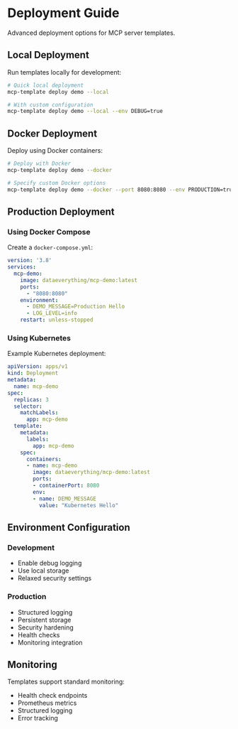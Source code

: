 # Deployment Guide

Advanced deployment options for MCP server templates.

## Local Deployment

Run templates locally for development:

```bash
# Quick local deployment
mcp-template deploy demo --local

# With custom configuration
mcp-template deploy demo --local --env DEBUG=true
```

## Docker Deployment

Deploy using Docker containers:

```bash
# Deploy with Docker
mcp-template deploy demo --docker

# Specify custom Docker options
mcp-template deploy demo --docker --port 8080:8080 --env PRODUCTION=true
```

## Production Deployment

### Using Docker Compose

Create a `docker-compose.yml`:

```yaml
version: '3.8'
services:
  mcp-demo:
    image: dataeverything/mcp-demo:latest
    ports:
      - "8080:8080"
    environment:
      - DEMO_MESSAGE=Production Hello
      - LOG_LEVEL=info
    restart: unless-stopped
```

### Using Kubernetes

Example Kubernetes deployment:

```yaml
apiVersion: apps/v1
kind: Deployment
metadata:
  name: mcp-demo
spec:
  replicas: 3
  selector:
    matchLabels:
      app: mcp-demo
  template:
    metadata:
      labels:
        app: mcp-demo
    spec:
      containers:
      - name: mcp-demo
        image: dataeverything/mcp-demo:latest
        ports:
        - containerPort: 8080
        env:
        - name: DEMO_MESSAGE
          value: "Kubernetes Hello"
```

## Environment Configuration

### Development
- Enable debug logging
- Use local storage
- Relaxed security settings

### Production
- Structured logging
- Persistent storage
- Security hardening
- Health checks
- Monitoring integration

## Monitoring

Templates support standard monitoring:

- Health check endpoints
- Prometheus metrics
- Structured logging
- Error tracking
